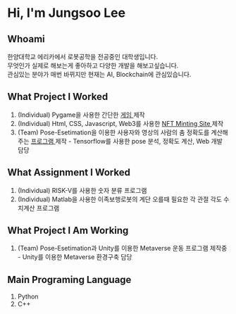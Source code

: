 # Hi, I'm Jungsoo Lee

## Whoami
한양대학교 에리카에서 로봇공학을 전공중인 대학생입니다. <br>
무엇인가 실제로 해보는게 좋아하고 다양한 개발을 해보고싶습니다. <br>
관심있는 분야가 매번 바뀌지만 현재는 AI, Blockchain에 관심있습니다.

## What Project I Worked
1. (Individual) Pygame을 사용한 간단한 <a href="https://github.com/LPIGEON/Small-Hell"> 게임 </a> 제작 <br>
2. (Individual) Html, CSS, Javascript, Web3를 사용한 <a href="https://metagirlsminting.netlify.app/"> NFT Minting Site </a> 제작 <br>
3. (Team) Pose-Esetimation을 이용한 사용자와 영상의 사람의 춤 정확도를 계산해주는 <a href="https://www.youtube.com/watch?v=2MG2UBXA9t8&lc=UgxvI0OJWcPJLxfUfSJ4AaABAg"> 프로그램 </a> 제작 - Tensorflow를 사용한 pose 분석, 정확도 계산, Web 개발 담당

## What Assignment I Worked
1. (Individual) RISK-V를 사용한 숫자 분류 프로그램 <br>
2. (Individual) Matlab을 사용한 이족보행로봇의 계단 오를때 필요한 각 관절 각도 수치계산 프로그램

## What Project I Am Working
1. (Team) Pose-Esetimation과 Unity를 이용한 Metaverse 운동 프로그램 제작중 - Unity를 이용한 Metaverse 환경구축 담당 

## Main Programing Language 
1. Python
2. C++
